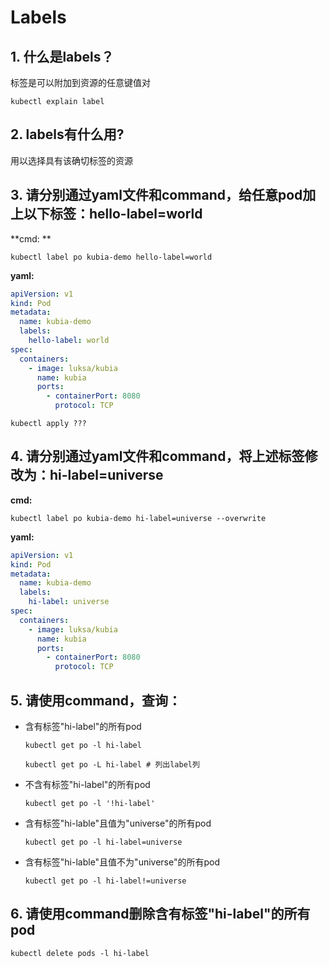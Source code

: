 # Labels

## 1. 什么是labels？

 标签是可以附加到资源的任意键值对

```shell
kubectl explain label
```

## 2. labels有什么用?

用以选择具有该确切标签的资源

## 3. 请分别通过yaml文件和command，给任意pod加上以下标签：hello-label=world

**cmd: **

```shell
kubectl label po kubia-demo hello-label=world
```

**yaml:**

```yaml
apiVersion: v1
kind: Pod
metadata:
  name: kubia-demo
  labels:
    hello-label: world
spec:
  containers:
    - image: luksa/kubia
      name: kubia
      ports:
        - containerPort: 8080
          protocol: TCP
```

```shell
kubectl apply ???
```



## 4. 请分别通过yaml文件和command，将上述标签修改为：hi-label=universe

**cmd:**

```shell
kubectl label po kubia-demo hi-label=universe --overwrite
```

**yaml:**

```yaml
apiVersion: v1
kind: Pod
metadata:
  name: kubia-demo
  labels:
    hi-label: universe
spec:
  containers:
    - image: luksa/kubia
      name: kubia
      ports:
        - containerPort: 8080
          protocol: TCP
```



## 5. 请使用command，查询：

- 含有标签"hi-label"的所有pod

  ```shell
  kubectl get po -l hi-label
  
  kubectl get po -L hi-label # 列出label列
  ```

  

- 不含有标签"hi-label"的所有pod

  ```shell
  kubectl get po -l '!hi-label'
  ```

  

- 含有标签"hi-lable"且值为"universe"的所有pod

  ```shell
  kubectl get po -l hi-label=universe
  ```

  

- 含有标签"hi-lable"且值不为"universe"的所有pod

  ```shell
  kubectl get po -l hi-label!=universe
  ```

  

##  6. 请使用command删除含有标签"hi-label"的所有pod

```shell
kubectl delete pods -l hi-label 
```



